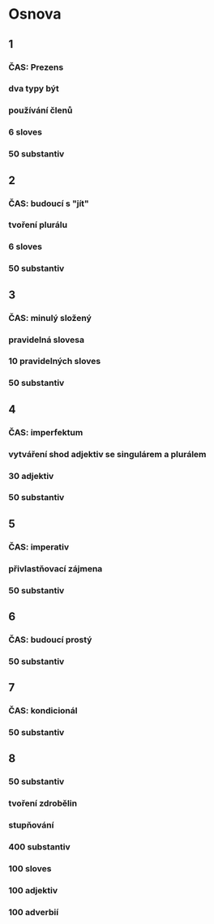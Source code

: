 # Osnova

## 1
### ČAS: Prezens
### dva typy být
### používání členů
### 6 sloves
### 50 substantiv

## 2
### ČAS: budoucí s "jít"
### tvoření plurálu
### 6 sloves
### 50 substantiv

## 3
### ČAS: minulý složený
### pravidelná slovesa
### 10 pravidelných sloves
### 50 substantiv

## 4
### ČAS: imperfektum
### vytváření shod adjektiv se singulárem a plurálem
### 30 adjektiv
### 50 substantiv

## 5
### ČAS: imperativ
### přivlastňovací zájmena
### 
### 50 substantiv

## 6
### ČAS: budoucí prostý
### 50 substantiv

## 7
### ČAS: kondicionál
### 50 substantiv

## 8
### 50 substantiv




### tvoření zdrobělin

### stupňování

### 400 substantiv
### 100 sloves
### 100 adjektiv
### 100 adverbií
